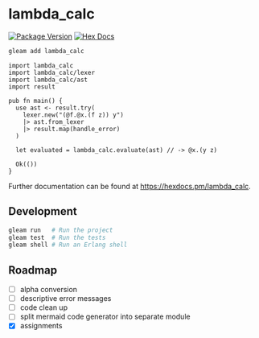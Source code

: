 # lambda_calc

[![Package Version](https://img.shields.io/hexpm/v/lambda_calc)](https://hex.pm/packages/lambda_calc)
[![Hex Docs](https://img.shields.io/badge/hex-docs-ffaff3)](https://hexdocs.pm/lambda_calc/)

```sh
gleam add lambda_calc
```
```gleam
import lambda_calc
import lambda_calc/lexer
import lambda_calc/ast
import result

pub fn main() {
  use ast <- result.try(
    lexer.new("(@f.@x.(f z)) y")
    |> ast.from_lexer
    |> result.map(handle_error)
  )

  let evaluated = lambda_calc.evaluate(ast) // -> @x.(y z)

  Ok(())
}
```

Further documentation can be found at <https://hexdocs.pm/lambda_calc>.

## Development

```sh
gleam run   # Run the project
gleam test  # Run the tests
gleam shell # Run an Erlang shell
```

## Roadmap
- [ ] alpha conversion
- [ ] descriptive error messages
- [ ] code clean up
- [ ] split mermaid code generator into separate module
- [x] assignments
